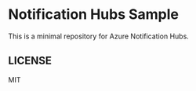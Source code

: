# Notification Hubs Sample

This is a minimal repository for Azure Notification Hubs.

## LICENSE

MIT
